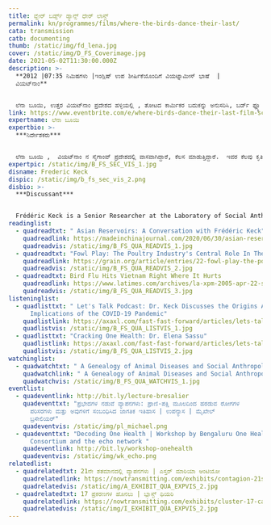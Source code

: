 ```yaml
---
title: ವ್ಹೇರ್ ಬರ್ಡ್ಸ್‌ ಡ್ಯಾನ್ಸ್‌ ಧೇರ್‌ ಲಾಸ್ಟ್‌
permalink: kn/programmes/films/where-the-birds-dance-their-last/
cata: transmission
catb: documenting
thumb: /static/img/fd_lena.jpg
cover: /static/img/D_FS_Coverimage.jpg
date: 2021-05-02T11:30:00.000Z
description: >-
  **2012 |07:35 ನಿಮಿಷಗಳು |ಇಂಗ್ಲಿಷ್‌ ಉಪ ಶೀರ್ಷಿಕೆಯೊಂದಿಗೆ ವಿಯಟ್ನಾಮೀಸ್‌ ಭಾಷೆ  |
  ವಿಯಟ್‌ನಾಂ‌**


  ಲೆನಾ ಬೂಯಿ, ಉತ್ತರ ವಿಯಟ್‌ನಾಂ ಪ್ರದೇಶದ ಹಳ್ಳಿಯಲ್ಲಿ , ತೋಟದ ಕಾರ್ಮಿಕರ ಬದುಕನ್ನು ಅನುಸರಿಸಿ, ಬರ್ಡ್‌ ಫ್ಲ್ಯೂ ರೋಗವನ್ನು ಕುರಿತಂತೆ ಪ್ರಮುಖ ಅಂಶಗಳನ್ನು ತೆರೆಯ ಮೇಲೆ ತಂದಿದ್ದಾರೆ. ಈ ಕಾರ್ಮಿಕರು, ಬಾತುಕೋಳಿಯ ಪುಕ್ಕಗಳನ್ನು ಬೇರ್ಪಡಿಸಿ, ಚೀನಾ ದೇಶಕ್ಕೆ ರಫ್ತು ಮಾಡುತ್ತಾರೆ.  2005 ರಲ್ಲಿ, ಬರ್ಡ್‌ ಫ್ಲ್ಯೂ ರೋಗವು, ಪಿಡುಗಿನ ರೂಪ ತಾಳಿ ಎಲ್ಲ ಕಡೆ ಹರಡಿದಾಗ, ಚೀನಾ ದೇಶವು ಬಾತುಕೋಳಿಯ ಪುಕ್ಕಗಳ ಆಮದನ್ನು ರದ್ದು ಪಡಿಸುತ್ತದೆ. ಈ ಪ್ರಕರಣದಿಂದಾಗಿ, ತೋಟದ ಕಾರ್ಮಿಕರು ಏನೆಲ್ಲಾ ಕಷ್ಟಗಳಿಗೆ ಗುರಿಯಾಗುತ್ತಾರೆ ಎಂಬುದನ್ನು, ಈ ಚಲನ ಚಿತ್ರದ ಮೂಲಕ, ಚಿತ್ರ ನಿರ್ದೇಶಕರು ಬೆಳಕಿಗೆ ತಂದಿದ್ದಾರೆ. ಪ್ರಾಣಿ ಪಕ್ಷಿಗಳನ್ನು ಮತ್ತು ಅವುಗಳಿಂದ ಉತ್ಪಾದಿಸಿದ ಪದಾರ್ಥಗಳನ್ನು, ಆಹಾರವಾಗಿ ಸೇವಿಸುವುದರಿಂದ ಸಂಭವಿಸುವ ಪರಿಣಾಮಗಳು, ಗ್ರಾಮೀಣ ಭೂ-ಪ್ರದೇಶಗಳ ಬದಲಾವಣೆಗಳು ಹಾಗೂ ಅನಾರೋಗ್ಯದ ಅಂಶವನ್ನೂ ಮೀರಿ ರೋಗಗಳಿಂದಾಗಿ ಮಾನವರ ಮೇಲೆ ಉಂಟಾಗುವ ಪ್ರಭಾವಗಳು, ಮುಂತಾದ ಹಲವು ವಿಷಯಗಳನ್ನು,  ‘ವ್ಹೇರ್ ಬರ್ಡ್ಸ್‌ ಡ್ಯಾನ್ಸ್‌ ಧೇರ್‌ ಲಾಸ್ಟ್‌‌ʼ , ಚಿತ್ರವು, ಪ್ರತಿಬಿಂಬಿಸುತ್ತದೆ.
link: https://www.eventbrite.com/e/where-birds-dance-their-last-film-screening-discussion-registration-145820558215
expertname: ಲೆನಾ ಬೂಯಿ
expertbio: >-
  ***ನಿರ್ದೇಶಕರು***


  ಲೆನಾ ಬೂಯಿ ,  ವಿಯಟ್‌ನಾಂ ನ ಸೈಗಾಂವ್‌ ಪ್ರದೇಶದಲ್ಲಿ ವಾಸವಾಗಿದ್ದಾರೆ, ಕೆಲಸ ಮಾಡುತ್ತಿದ್ದಾರೆ.  ಇವರ ಕೆಲವು ಕೃತಿಗಳು, ಮನ ಸೆಳೆಯುವಂತಹ  ಜೀವನದ ಘಟನೆಗಳ ಬಗೆಗೆ ಇದ್ದರೆ,  ಇನ್ನೂ ಕೆಲವು ಕೃತಿಗಳು, ಪ್ರಕೃತಿಯ ಪ್ರಭಾವದಿಂದ ಮಾನವರ ಸಂಬಂಧಗಳ ಮೇಲೆ ಉಂಟಾಗುವ ತೀವ್ರತೆಯನ್ನು ಪ್ರತಿಬಿಂಬಿಸುತ್ತವೆ.  ನಂಬಿಕೆ, ಸಾವು ಮತ್ತು ಕನಸುಗಳಂತಹ  ಜೀವನದ ವಿಚಿತ್ರ ಬಹು ಮುಖಗಳು, ಹೇಗೆ ಮಾನವರ ತಿಳುವಳಿಕೆ ಮತ್ತು ನಡವಳಿಕೆಗಳ ಮೇಲೆ ಪರಿಣಾಮ ಉಂಟು ಮಾಡುತ್ತವೆ ಎಂಬುದನ್ನು ವಿವರಿಸುತ್ತವೆ.  ಯೂ.ಏ.ಈ  ಯ ಶಾರ್ಜಾಹ್‌ ಆರ್ಟ್‌ ಪ್ರತಿಷ್ಠಾನ ದ ಪ್ರಸ್ತುತೀಕರಣ ಮತ್ತು ಸಮೂಹ ಪ್ರದರ್ಶನಗಳಲ್ಲಿ (2018), ಮ್ಯಾನ್ಸ್‌ ಫೀಲ್ಡ್‌ ಫ್ರೀಮನ್‌ ಸೆಂಟರ್‌, ಸಂಯುಕ್ತ ರಾಜ್ಯಗಳ ವೆಸ್ಲೇಯನ್‌ ವಿಶ್ವವಿದ್ಯಾಲಯ (2018),  ಬರ್ಲಿನ್‌ ನ ʼಹೌಸ್‌ ಡರ್‌ ಕುಲ್ಟುರೆನ್‌ ಡರ್‌ ವೆಲ್ಟ್‌, (2017), ವಿಯಟ್‌ ನಾಮ್‌ ನ ʼದಿ ಫಾಕ್ಟರಿ ಕಾಂಟೆಂಪರರಿ ಆರ್ಟ್ಸ್‌ ಕೇಂದ್ರ(2016), ಮತ್ತು ಲಂಡನ್‌ ನ ʼವೆಲ್ಲ್‌ ಕಮ್‌ ಸಂಗ್ರಹಣ ʼ(2013) ಮುಂತಾದ ಪ್ರದರ್ಶನಗಳಲ್ಲಿ ಭ್ಯೂ ಅವರ ಚಲನ ಚಿತ್ರ ರಚನೆಗಳು ಪ್ರದರ್ಶಿತಗೊಂಡಿವೆ.
expertpic: /static/img/B_FS_SEC_VIS_1.jpg
disname: Frederic Keck
dispic: /static/img/b_fs_sec_vis_2.png
disbio: >-
  ***Discussant***


  Frédéric Keck is a Senior Researcher at the Laboratory of Social Anthropology (CNRS-Collège de France-EHESS). After studying philosophy at the Ecole Normale Supérieure in Paris and Anthropology at the University of California at Berkeley , he has investigated the history of social anthropology and contemporary biopolitical questions raised by avian influenza. He was the director of the research department of the musée du quai Branly between 2014 and 2018. He published Claude Lévi-Strauss, une introduction (Pocket-La découverte, 2005), Lucien Lévy-Bruhl, entre philosophie et anthropologie (CNRS Editions, 2008) Un monde grippé ( Flammarion, 2010) and Avian Reservoirs : Virus Hunters and Birdwatchers in Chinese Sentinel Posts, (Duke University Press, 2020),. He has co-edited (with A. Lakoff) Sentinel devices,, Limn, 2013 and (with A. Kelly and C. Lynteris) Anthropology of Epidemics (Routledge, 2019).
readinglist:
  - quadreadtxt: " Asian Reservoirs: A Conversation with Frédéric Keck"
    quadreadlink: https://madeinchinajournal.com/2020/06/30/asian-reservoirs-a-conversation-with-frederic-keck/
    quadreadvis: /static/img/B_FS_QUA_READVIS_1.jpg
  - quadreadtxt: "Fowl Play: The Poultry Industry's Central Role In The Bird Flu Crisis"
    quadreadlink: https://grain.org/article/entries/22-fowl-play-the-poultry-industry-s-central-role-in-the-bird-flu-crisis
    quadreadvis: /static/img/B_FS_QUA_READVIS_2.jpg
  - quadreadtxt: Bird Flu Hits Vietnam Right Where It Hurts
    quadreadlink: https://www.latimes.com/archives/la-xpm-2005-apr-22-sci-vietflu22-story.html
    quadreadvis: /static/img/B_FS_QUA_READVIS_3.jpg
listeninglist:
  - quadlisttxt: " Let's Talk Podcast: Dr. Keck Discusses the Origins And
      Implications of the COVID-19 Pandemic"
    quadlistlink: https://axaxl.com/fast-fast-forward/articles/lets-talk-podcast-dr-keck-discusses-the-origins-and-implications-of-the-covid-19-pandemic
    quadlistvis: /static/img/B_FS_QUA_LISTVIS_1.jpg
  - quadlisttxt: "Cracking One Health: Dr. Elena Sassu"
    quadlistlink: https://axaxl.com/fast-fast-forward/articles/lets-talk-podcast-dr-keck-discusses-the-origins-and-implications-of-the-covid-19-pandemic
    quadlistvis: /static/img/B_FS_QUA_LISTVIS_2.jpg
watchinglist:
  - quadwatchtxt: " A Genealogy of Animal Diseases and Social Anthropology"
    quadwatchlink: " A Genealogy of Animal Diseases and Social Anthropology"
    quadwatchvis: /static/img/B_FS_QUA_WATCHVIS_1.jpg
eventlist:
  - quadeventlink: http://bit.ly/lecture-bresalier
    quadeventtxt: "ಪ್ರಭೇದಗಳ ನಡುವೆ ವ್ಯಾಪನಗಳು: ಪ್ರಾಣಿ-ಪಕ್ಷಿ ಮೂಲದಿಂದ ಹರಡುವ ರೋಗಗಳ
      ಪರಿಸರಗಳು ಮತ್ತು ಅವುಗಳಿಗೆ ಸಂಬಂಧಿಸಿದ ಜಾಗತಿಕ ಇತಿಹಾಸ | ಉಪನ್ಯಾಸ | ಮೈಖೇಲ್‌
      ಬ್ರಸೇಲಿಯರ್‌"
    quadeventvis: /static/img/pl_michael.png
  - quadeventtxt: "Decoding One Health | Workshop by Bengaluru One Health City
      Consortium and the echo network "
    quadeventlink: http://bit.ly/workshop-onehealth
    quadeventvis: /static/img/wk_echo.png
relatedlist:
  - quadrelatedtxt: 21ನೇ ಶತಮಾನದಲ್ಲಿ ವ್ಯಾಪನಗಳು | ಎಸ್ತರ್‌ ಮಾರಿಯಾ ಆಂಟಿಯೋ
    quadrelatedlink: https://nowtransmitting.com/exhibits/contagion-21st-century/
    quadrelatedvis: /static/img/A_EXHIBIT_QUA_EXPVIS_2.jpg
  - quadrelatedtxt: 17 ಪ್ರಕರಣಗಳ ಹೊನಲು | ಬ್ಲಾಸ್ಟ್‌ ಥಿಯರಿ
    quadrelatedlink: https://nowtransmitting.com/exhibits/cluster-17-cases/
    quadrelatedvis: /static/img/I_EXHIBIT_QUA_EXPVIS_2.jpg
---
```

